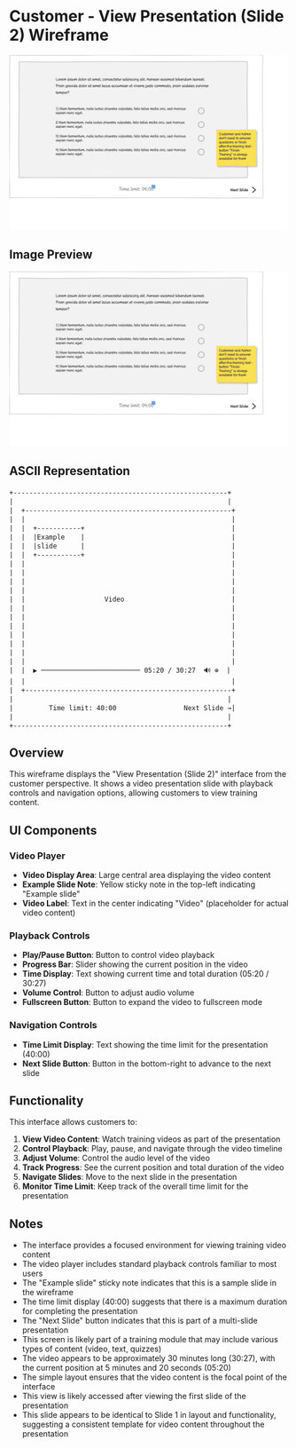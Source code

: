 # Customer - View Presentation (Slide 2) Wireframe

![Customer - View Presentation (Slide 2)](./c-view-presentation-2-.png)

## Image Preview

![Customer - View Presentation (Slide 2)](./c-view-presentation-2-.png)

## ASCII Representation

```
+------------------------------------------------------+
|                                                      |
|  +----------------------------------------------------+
|  |                                                    |
|  |  +-----------+                                     |
|  |  |Example    |                                     |
|  |  |slide      |                                     |
|  |  +-----------+                                     |
|  |                                                    |
|  |                                                    |
|  |                                                    |
|  |                                                    |
|  |                    Video                           |
|  |                                                    |
|  |                                                    |
|  |                                                    |
|  |                                                    |
|  |                                                    |
|  |                                                    |
|  |                                                    |
|  |  ▶ ───────────────────────── 05:20 / 30:27  🔊 ⊕  |
|  |                                                    |
|  +----------------------------------------------------+
|                                                      |
|         Time limit: 40:00                 Next Slide →|
|                                                      |
+------------------------------------------------------+
```

## Overview

This wireframe displays the "View Presentation (Slide 2)" interface from the customer perspective. It shows a video presentation slide with playback controls and navigation options, allowing customers to view training content.

## UI Components

### Video Player
- **Video Display Area**: Large central area displaying the video content
- **Example Slide Note**: Yellow sticky note in the top-left indicating "Example slide"
- **Video Label**: Text in the center indicating "Video" (placeholder for actual video content)

### Playback Controls
- **Play/Pause Button**: Button to control video playback
- **Progress Bar**: Slider showing the current position in the video
- **Time Display**: Text showing current time and total duration (05:20 / 30:27)
- **Volume Control**: Button to adjust audio volume
- **Fullscreen Button**: Button to expand the video to fullscreen mode

### Navigation Controls
- **Time Limit Display**: Text showing the time limit for the presentation (40:00)
- **Next Slide Button**: Button in the bottom-right to advance to the next slide

## Functionality

This interface allows customers to:

1. **View Video Content**: Watch training videos as part of the presentation
2. **Control Playback**: Play, pause, and navigate through the video timeline
3. **Adjust Volume**: Control the audio level of the video
4. **Track Progress**: See the current position and total duration of the video
5. **Navigate Slides**: Move to the next slide in the presentation
6. **Monitor Time Limit**: Keep track of the overall time limit for the presentation

## Notes

- The interface provides a focused environment for viewing training video content
- The video player includes standard playback controls familiar to most users
- The "Example slide" sticky note indicates that this is a sample slide in the wireframe
- The time limit display (40:00) suggests that there is a maximum duration for completing the presentation
- The "Next Slide" button indicates that this is part of a multi-slide presentation
- This screen is likely part of a training module that may include various types of content (video, text, quizzes)
- The video appears to be approximately 30 minutes long (30:27), with the current position at 5 minutes and 20 seconds (05:20)
- The simple layout ensures that the video content is the focal point of the interface
- This view is likely accessed after viewing the first slide of the presentation
- This slide appears to be identical to Slide 1 in layout and functionality, suggesting a consistent template for video content throughout the presentation
